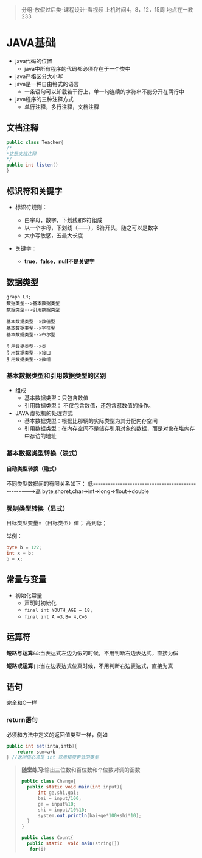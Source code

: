 > 分组-放假过后类-课程设计-看视频
> 上机时间4，8，12，15周 地点在一教233

# JAVA基础

- java代码的位置
    - java中所有程序的代码都必须存在于一个类中
- java严格区分大小写
- java是一种自由格式的语言
    - 一条语句可以卸载若干行上，单一句连续的字符串不能分开在两行中
- java程序的三种注释方式
    - 单行注释，多行注释，文档注释

## 文档注释

```java
public class Teacher{
/*
*这是文档注释
*/
public int listen()
}
```
## 标识符和关键字

- 标识符规则：
    - 由字母，数字，下划线和$符组成
    - 以一个字母，下划线（——），$符开头，随之可以是数字
    - 大小写敏感，五最大长度

- 关键字：
    - **true，false，null不是关键字**

## 数据类型

```mermaid
graph LR;
数据类型-->基本数据类型
数据类型-->引用数据类型

基本数据类型-->数值型
基本数据类型-->字符型
基本数据类型-->布尔型

引用数据类型-->类
引用数据类型-->接口
引用数据类型-->数组
```
### 基本数据类型和引用数据类型的区别

- 组成
    - 基本数据类型：只包含数值
    - 引用数据类型： 不仅包含数值，还包含怼数值的操作。
- JAVA 虚拟机的处理方式
    - 基本数据类型：根据比那辆的实际类型为其分配内存空间
    - 引用数据类型：在内存空间不是储存引用对象的数据，而是对象在堆内存中存访的地址

### 基本数据类型转换（隐式）

#### 自动类型转换（隐式）

不同类型数据间的有限关系如下：
低--------------------------------------------------->高
byte,shoret,char$\rightarrow$int$\rightarrow$long$\rightarrow$flout$\rightarrow$double

### 强制类型转换（显式）

目标类型变量=（目标类型）值；
高到低；

举例： 

```java
byte b = 122;
int x = b;
b = x;
```

## 常量与变量

- 初始化常量
    - 声明时初始化
    - `final int YOUTH_AGE = 18;`
    - `final int A =3,B= 4,C=5`
    

## 运算符

**短路与运算**`&&`:当表达式左边为假的时候，不用判断右边表达式，直接为假

**短路或运算**`||`:当左边表达式位真时候，不用判断右边表达式，直接为真


## 语句

完全和C一样

### return语句

必须和方法中定义的返回值类型一样，例如

```java
public int set(inta,intb){
    return sum=a+b
} //返回值必须是 int 或者精度更低的类型
```

> **随堂练习**:输出三位数和百位数和个位数对调的函数
> ```java
> public class Change{
>   public static void main(int input){
>       int ge,shi,gai;
>       bai = input/100;
>       ge = input%10;
>       shi = input/10%10;
>       system.out.println(bai+ge*100+shi*10);
>   } 
> }
> ```
> ```java
> public class Count{
>   public static  void main(string[]) 
>    for(i) 


